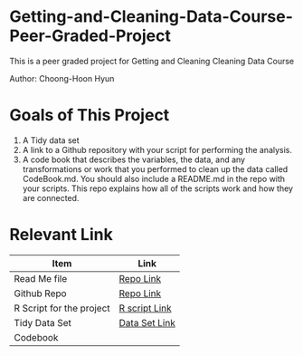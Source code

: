 # Getting-and-Cleaning-Data-Course-Peer-Graded-Project
This is a peer graded project for Getting and Cleaning Cleaning Data Course

Author: Choong-Hoon Hyun

# Goals of This Project 
1. A Tidy data set
2. A link to a Github repository with your script for performing the analysis.
3. A code book that describes the variables, the data, and any transformations or work that you performed to clean up the data called CodeBook.md. You should also include a README.md in the repo with your scripts. This repo explains how all of the scripts work and how they are connected.

# Relevant Link
Item | Link
--- | ---
Read Me file | [Repo Link](https://github.com/EaglesFans/Getting-and-Cleaning-Data-Course-Peer-Graded-Project/blob/main/README.md)
Github Repo | [Repo Link](https://github.com/EaglesFans/Getting-and-Cleaning-Data-Course-Peer-Graded-Project)
R Script for the project | [R script Link](https://github.com/EaglesFans/Getting-and-Cleaning-Data-Course-Peer-Graded-Project/blob/main/run_analysis.R)
Tidy Data Set | [Data Set Link](https://github.com/EaglesFans/Getting-and-Cleaning-Data-Course-Peer-Graded-Project/blob/main/Final_Data.txt)
Codebook |
